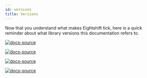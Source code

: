 ```yaml
---
id: versions
title: Versions
---
```


Now that you understand what makes Eightshift tick, here is a quick reminder about what library versions this documentation refers to.

[![docs-source](https://img.shields.io/badge/version--5.0.0-eigthshift--boilerplate-red?style=for-the-badge&logo=)](https://github.com/duenneffe/eightshift-boilerplate/tree/5.0.0)

[![docs-source](https://img.shields.io/badge/version--5.0.0-eigthshift--boilerplate--plugin-important?style=for-the-badge&logo=)](https://github.com/duenneffe/eightshift-boilerplate/tree/5.0.0)

[![docs-source](https://img.shields.io/badge/version--3.0.0-eigthshift--libs-blue?style=for-the-badge&logo=)](https://github.com/duenneffe/eightshift-libs/tree/3.0.0)

[![docs-source](https://img.shields.io/badge/version--4.0.0-eigthshift--frontend--libs-yellow?style=for-the-badge&logo=)](https://github.com/duenneffe/eightshift-frontend-libs/tree/4.0.0)
